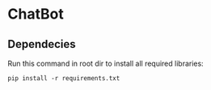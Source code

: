 # ChatBot
## Dependecies
Run this command in root dir to install all required libraries:
```
pip install -r requirements.txt
```

